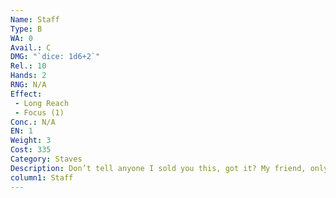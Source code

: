 ```yaml
---
Name: Staff
Type: B
WA: 0
Avail.: C
DMG: "`dice: 1d6+2`"
Rel.: 10
Hands: 2
RNG: N/A
Effect:
 - Long Reach
 - Focus (1)
Conc.: N/A
EN: 1
Weight: 3
Cost: 335
Category: Staves
Description: Don’t tell anyone I sold you this, got it? My friend, only safe place to go with a mage’s staff is Skellige, or maybe Zerrikania or Ofier. It may just be a glowy stick to a non-magic user but a staff amplifies a mage’s power, lettin’ ‘em use more magic than normal. But with the hatred of mages in the North and the dis- trust of mages in the South it’s also a great big target.
column1: Staff
---
```

